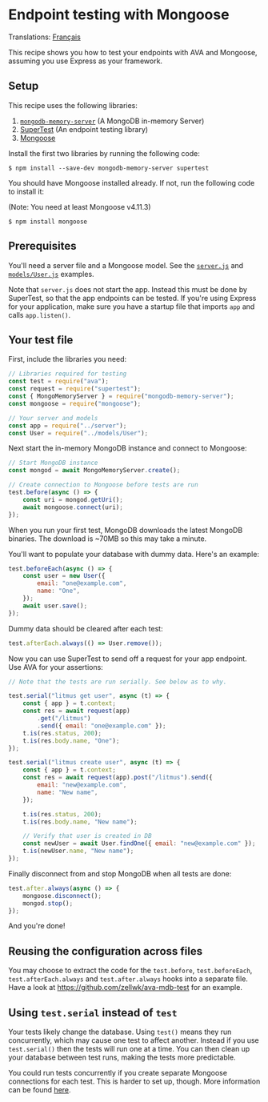# Endpoint testing with Mongoose

Translations: [Français](https://github.com/avajs/ava-docs/blob/master/fr_FR/docs/recipes/endpoint-testing-with-mongoose.md)

This recipe shows you how to test your endpoints with AVA and Mongoose, assuming you use Express as your framework.

## Setup

This recipe uses the following libraries:

1. [`mongodb-memory-server`](https://github.com/nodkz/mongodb-memory-server) (A MongoDB in-memory Server)
2. [SuperTest](https://github.com/visionmedia/supertest) (An endpoint testing library)
3. [Mongoose](https://mongoosejs.com)

Install the first two libraries by running the following code:

```console
$ npm install --save-dev mongodb-memory-server supertest
```

You should have Mongoose installed already. If not, run the following code to install it:

(Note: You need at least Mongoose v4.11.3)

```console
$ npm install mongoose
```

## Prerequisites

You'll need a server file and a Mongoose model. See the [`server.js`](https://github.com/zellwk/ava-mdb-test/blob/master/server.js) and [`models/User.js`](https://github.com/zellwk/ava-mdb-test/blob/master/models/User.js) examples.

Note that `server.js` does not start the app. Instead this must be done by SuperTest, so that the app endpoints can be tested. If you're using Express for your application, make sure you have a startup file that imports `app` and calls `app.listen()`.

## Your test file

First, include the libraries you need:

```js
// Libraries required for testing
const test = require("ava");
const request = require("supertest");
const { MongoMemoryServer } = require("mongodb-memory-server");
const mongoose = require("mongoose");

// Your server and models
const app = require("../server");
const User = require("../models/User");
```

Next start the in-memory MongoDB instance and connect to Mongoose:

```js
// Start MongoDB instance
const mongod = await MongoMemoryServer.create();

// Create connection to Mongoose before tests are run
test.before(async () => {
	const uri = mongod.getUri();
	await mongoose.connect(uri);
});
```

When you run your first test, MongoDB downloads the latest MongoDB binaries. The download is ~70MB so this may take a minute.

You'll want to populate your database with dummy data. Here's an example:

```js
test.beforeEach(async () => {
	const user = new User({
		email: "one@example.com",
		name: "One",
	});
	await user.save();
});
```

Dummy data should be cleared after each test:

```js
test.afterEach.always(() => User.remove());
```

Now you can use SuperTest to send off a request for your app endpoint. Use AVA for your assertions:

```js
// Note that the tests are run serially. See below as to why.

test.serial("litmus get user", async (t) => {
	const { app } = t.context;
	const res = await request(app)
		.get("/litmus")
		.send({ email: "one@example.com" });
	t.is(res.status, 200);
	t.is(res.body.name, "One");
});

test.serial("litmus create user", async (t) => {
	const { app } = t.context;
	const res = await request(app).post("/litmus").send({
		email: "new@example.com",
		name: "New name",
	});

	t.is(res.status, 200);
	t.is(res.body.name, "New name");

	// Verify that user is created in DB
	const newUser = await User.findOne({ email: "new@example.com" });
	t.is(newUser.name, "New name");
});
```

Finally disconnect from and stop MongoDB when all tests are done:

```js
test.after.always(async () => {
	mongoose.disconnect();
	mongod.stop();
});
```

And you're done!

## Reusing the configuration across files

You may choose to extract the code for the `test.before`, `test.beforeEach`, `test.afterEach.always` and `test.after.always` hooks into a separate file. Have a look at https://github.com/zellwk/ava-mdb-test for an example.

## Using `test.serial` instead of `test`

Your tests likely change the database. Using `test()` means they run concurrently, which may cause one test to affect another. Instead if you use `test.serial()` then the tests will run one at a time. You can then clean up your database between test runs, making the tests more predictable.

You could run tests concurrently if you create separate Mongoose connections for each test. This is harder to set up, though. More information can be found [here](https://github.com/nodkz/mongodb-memory-server#several-mongoose-connections-simultaneously).
